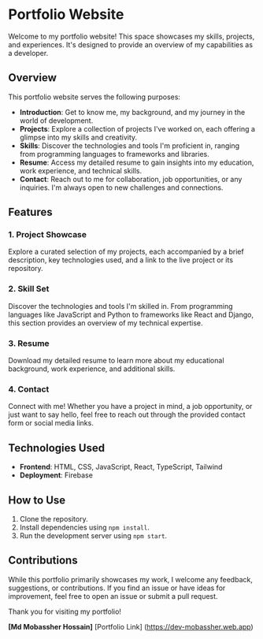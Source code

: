 # Portfolio Website

Welcome to my portfolio website! This space showcases my skills, projects, and experiences. It's designed to provide an overview of my capabilities as a developer.

## Overview

This portfolio website serves the following purposes:

- **Introduction**: Get to know me, my background, and my journey in the world of development.
- **Projects**: Explore a collection of projects I've worked on, each offering a glimpse into my skills and creativity.
- **Skills**: Discover the technologies and tools I'm proficient in, ranging from programming languages to frameworks and libraries.
- **Resume**: Access my detailed resume to gain insights into my education, work experience, and technical skills.
- **Contact**: Reach out to me for collaboration, job opportunities, or any inquiries. I'm always open to new challenges and connections.

## Features

### 1. Project Showcase

Explore a curated selection of my projects, each accompanied by a brief description, key technologies used, and a link to the live project or its repository.

### 2. Skill Set

Discover the technologies and tools I'm skilled in. From programming languages like JavaScript and Python to frameworks like React and Django, this section provides an overview of my technical expertise.

### 3. Resume

Download my detailed resume to learn more about my educational background, work experience, and additional skills.

### 4. Contact

Connect with me! Whether you have a project in mind, a job opportunity, or just want to say hello, feel free to reach out through the provided contact form or social media links.

## Technologies Used

- **Frontend**: HTML, CSS, JavaScript, React, TypeScript, Tailwind
- **Deployment**: Firebase

## How to Use

1. Clone the repository.
2. Install dependencies using `npm install`.
3. Run the development server using `npm start`.

## Contributions

While this portfolio primarily showcases my work, I welcome any feedback, suggestions, or contributions. If you find an issue or have ideas for improvement, feel free to open an issue or submit a pull request.

Thank you for visiting my portfolio!

**[Md Mobassher Hossain]** [Portfolio Link] (https://dev-mobassher.web.app)
